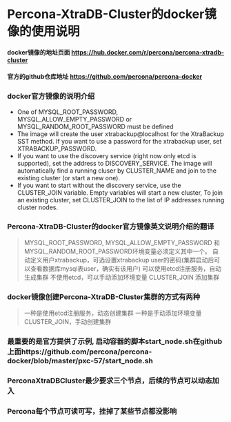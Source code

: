 # Percona-XtraDB-Cluster的docker镜像的使用说明

#### docker镜像的地址页面  https://hub.docker.com/r/percona/percona-xtradb-cluster
#### 官方的github仓库地址  https://github.com/percona/percona-docker

### docker官方镜像的说明介绍
* One of MYSQL_ROOT_PASSWORD, MYSQL_ALLOW_EMPTY_PASSWORD or MYSQL_RANDOM_ROOT_PASSWORD must be defined
* The image will create the user xtrabackup@localhost for the XtraBackup SST method. If you want to use a password for the xtrabackup user, set XTRABACKUP_PASSWORD.
* If you want to use the discovery service (right now only etcd is supported), set the address to DISCOVERY_SERVICE. The image will automatically find a running cluser by CLUSTER_NAME and join to the existing cluster (or start a new one).
* If you want to start without the discovery service, use the CLUSTER_JOIN variable. Empty variables will start a new cluster, To join an existing cluster, set CLUSTER_JOIN to the list of IP addresses running cluster nodes.
### Percona-XtraDB-Cluster的docker官方镜像英文说明介绍的翻译
> MYSQL_ROOT_PASSWORD, MYSQL_ALLOW_EMPTY_PASSWORD 和 MYSQL_RANDOM_ROOT_PASSWORD环境变量必须定义其中一个。
> 自动定义用户xtrabackup，可选设置xtrabackup user的密码(集群启动后可以查看数据库mysql表user，确实有该用户)
> 可以使用etcd注册服务，自动生成集群
> 不使用etcd，可以手动添加环境变量 CLUSTER_JOIN 添加集群

### docker镜像创建Percona-XtraDB-Cluster集群的方式有两种
> 一种是使用etcd注册服务，动态创建集群
> 一种是手动添加环境变量 CLUSTER_JOIN，手动创建集群

### 最重要的是官方提供了示例, 启动容器的脚本start_node.sh在github上面https://github.com/percona/percona-docker/blob/master/pxc-57/start_node.sh

### PerconaXtraDBCluster最少要求三个节点，后续的节点可以动态加入

### Percona每个节点可读可写，挂掉了某些节点都没影响